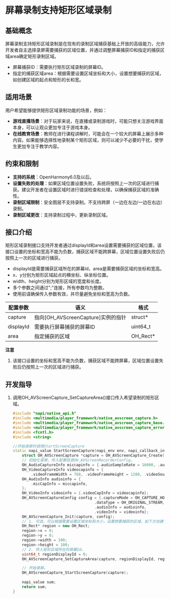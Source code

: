 # 屏幕录制支持矩形区域录制

<!--Kit: AVCodec Kit-->
<!--Subsystem: Multimedia-->
<!--Owner: @xhjgc-->
<!--Designer: @dpy2650--->
<!--Tester: @cyakee-->
<!--Adviser: @zengyawen-->

## 基础概念

屏幕录制支持矩形区域录制是在现有的录制区域捕获基础上开放的高级能力，允许开发者自主选择录屏需要捕获的区域位置，并通过调整屏幕捕获ID和指定的捕获区域area确定矩形录制区域。
- 屏幕捕获ID：需要执行矩形区域录制的屏幕ID。
- 指定的捕获区域area：根据需要设置区域坐标和大小，设置想要捕获的区域，如创建区域的起点和矩形的长和宽。

## 适用场景

用户希望能够提供矩形区域录制功能的场景，例如：
- **游戏直播场景**：对于玩家来说，在直播或录制游戏时，可能只想关注游戏界面本身，可以让观众更加专注于游戏本身。
- **在线教育场景**：教师在进行课程讲解时，可能会在一个较大的屏幕上展示多种内容。如果能够选择性地录制某个矩形区域，则可以减少不必要的干扰，使学生更加专注于教学内容。

## 约束和限制

- **支持的系统**：OpenHarmony6.0及以后。
- **设置失败的处理**：如果区域位置设置失败，系统将按照上一次的区域进行捕获。建议开发者在设置区域时进行错误检查和处理，以确保捕获区域的准确性。
- **录制区域限制**：安全图层不支持录制。不支持跨屏（一边在左边/一边在右边）录制。
- **录制区域更改**：支持录制过程中，更新录制区域。

## 接口介绍

矩形区域录制接口支持开发者通过displayId和area设置需要捕获的区域位置，该接口设置的坐标和宽高不能为负数，捕获区域不能跨屏幕，区域位置设置失败后仍按照上一次的区域进行捕获。<br>
- displayId是需要捕获区域所在的屏幕Id，area是需要捕获区域的坐标和宽高。
- x、y分别为矩形区域起点的横坐标、纵坐标位置。
- width、height分别为矩形区域的宽度和长度。
- 多个参数之间通过";"连接，所有参数均为整数。
- 使用前请确保传入参数有效，并尽量避免坐标和宽高为负数。

|配置参数 |语义 |格式 |
|------- |------- |------- |
|capture   |指向[OH_AVScreenCapture]实例的指针 | struct*  |
|displayId |需要执行屏幕捕获的屏幕ID            | uint64_t |
|area      |指定捕获的区域                     | OH_Rect* |

**注意**
1. 该接口设置的坐标和宽高不能为负数，捕获区域不能跨屏幕，区域位置设置失败后仍按照上一次的区域进行捕获。

## 开发指导

1. 调用OH_AVScreenCapture_SetCaptureArea()接口传入希望录制的矩形区域。

    ```c++
    #include "napi/native_api.h"
    #include <multimedia/player_framework/native_avscreen_capture.h>
    #include <multimedia/player_framework/native_avscreen_capture_base.h>
    #include <multimedia/player_framework/native_avscreen_capture_errors.h>
    #include <fcntl.h>
    #include <string>

    //开始录屏时调用StartScreenCapture
    static napi_value StartScreenCapture(napi_env env, napi_callback_info info){
        struct OH_AVScreenCapture *capture = OH_AVScreenCapture_Create();
        // 初始化录屏，传入配置信息OH_AVScreenRecorderConfig。
        OH_AudioCaptureInfo miccapinfo = {.audioSampleRate = 16000, .audioChannels = 2, .audioSource = OH_MIC};
        OH_VideoCaptureInfo videocapinfo = {
            .videoFrameWidth = 768, .videoFrameHeight = 1280, .videoSource = OH_VIDEO_SOURCE_SURFACE_RGBA};
        OH_AudioInfo audioinfo = {
            .micCapInfo = miccapinfo,
        };
        OH_VideoInfo videoinfo = {.videoCapInfo = videocapinfo};
        OH_AVScreenCaptureConfig config = {.captureMode = OH_CAPTURE_HOME_SCREEN,
                                        .dataType = OH_ORIGINAL_STREAM,
                                        .audioInfo = audioinfo,
                                        .videoInfo = videoinfo};
        OH_AVScreenCapture_Init(capture, config);
        // 1. 可选，可以根据需要设置区域坐标和大小，设置想要捕获的区域，如下方创建了一个从（0, 0）为起点的长100，宽100的矩形区域。
        OH_Rect* region = new OH_Rect;
        region->x = 0;
        region->y = 0;
        region->width = 100;
        region->height = 100;
        // 2. 传入矩形区域所在的屏幕Id。
        uint64_t regionDisplayId = 0;
        OH_AVScreenCapture_SetCaptureArea(capture, regionDisplayId, region);

        // 开始录屏。
        OH_AVScreenCapture_StartScreenCapture(capture);
        
        napi_value sum;
        return sum;
    }
    ```
